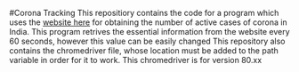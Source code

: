 #Corona Tracking
This repositiory contains the code for a program which uses the [website here](https://www.worldometers.info/coronavirus/) for obtaining the number of active cases of corona in India. 
This program retrives the essential information from the website every 60 seconds, however this value can be easily changed
This repository also contains the chromedriver file, whose location must be added to the path variable in order for it to work. This chromedriver is for version 80.xx
